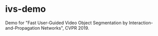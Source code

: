 # ivs-demo
Demo for "Fast User-Guided Video Object Segmentation by Interaction-and-Propagation Networks", CVPR 2019.
